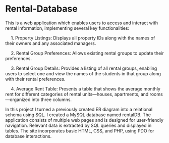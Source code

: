 # Rental-Database

This is a web application which enables users to access and interact with rental information, implementing several key functionalities:

&emsp; 1. Property Listings: Displays all property IDs along with the names of their owners and any associated managers.

&emsp; 2. Rental Group Preferences: Allows existing rental groups to update their preferences.

&emsp; 3. Rental Group Details: Provides a listing of all rental groups, enabling users to select one and view the names of the students in that group along with their rental preferences.

&emsp; 4. Average Rent Table: Presents a table that shows the average monthly rent for different categories of rental units—houses, apartments, and rooms—organized into three columns.

In this project I turned a previously created ER diagram into a relational schema using SQL. I created a MySQL database named rentalDB. The application consists of multiple web pages and is designed for user-friendly navigation. Relevant data is extracted by SQL queries and displayed in tables. The site incorporates basic HTML, CSS, and PHP, using PDO for database interactions.

